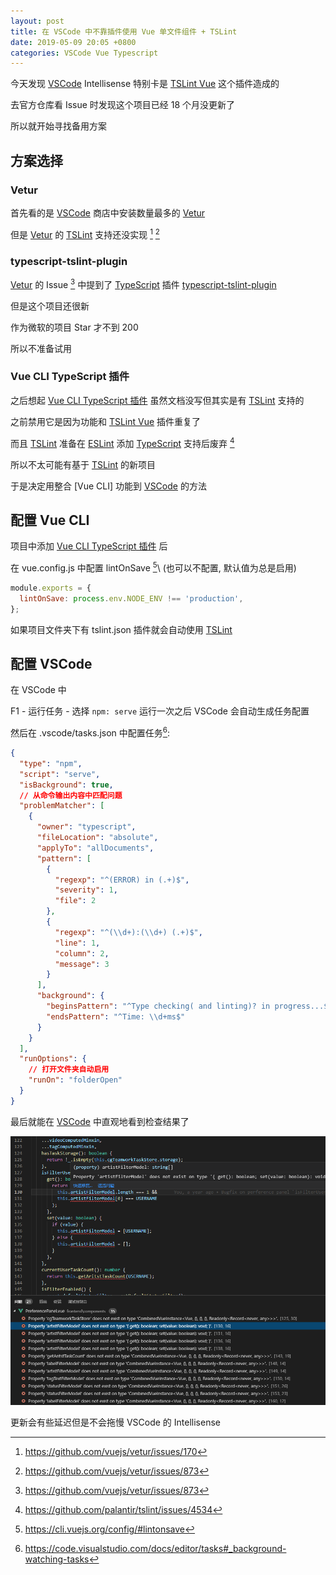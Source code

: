 ```yaml
---
layout: post
title: 在 VSCode 中不靠插件使用 Vue 单文件组件 + TSLint
date: 2019-05-09 20:05 +0800
categories: VSCode Vue Typescript
---
```


今天发现 [VSCode] Intellisense 特别卡是 [TSLint Vue] 这个插件造成的

去官方仓库看 Issue 时发现这个项目已经 18 个月没更新了

所以就开始寻找备用方案

## 方案选择

### Vetur

首先看的是 [VSCode] 商店中安装数量最多的 [Vetur]

但是 [Vetur] 的 [TSLint] 支持还没实现 [^1] [^2]

### typescript-tslint-plugin

[Vetur] 的 Issue [^2] 中提到了 [TypeScript] 插件 [typescript-tslint-plugin]

但是这个项目还很新

作为微软的项目 Star 才不到 200

所以不准备试用

### Vue CLI TypeScript 插件

之后想起 [Vue CLI TypeScript 插件] 虽然文档没写但其实是有 [TSLint] 支持的

之前禁用它是因为功能和 [TSLint Vue] 插件重复了

而且 [TSLint] 准备在 [ESLint] 添加 [TypeScript] 支持后废弃 [^3]

所以不太可能有基于 [TSLint] 的新项目

于是决定用整合 [Vue CLI] 功能到 [VSCode] 的方法

## 配置 Vue CLI

项目中添加 [Vue CLI TypeScript 插件] 后

在 vue.config.js 中配置 lintOnSave [^4]\ (也可以不配置, 默认值为总是启用)

```js
module.exports = {
  lintOnSave: process.env.NODE_ENV !== 'production',
};
```

如果项目文件夹下有 tslint.json 插件就会自动使用 [TSLint]

## 配置 VSCode

在 VSCode 中

F1 - 运行任务 - 选择 `npm: serve` 运行一次之后 VSCode 会自动生成任务配置

然后在 .vscode/tasks.json 中配置任务[^5]:

```json
{
  "type": "npm",
  "script": "serve",
  "isBackground": true,
  // 从命令输出内容中匹配问题
  "problemMatcher": [
    {
      "owner": "typescript",
      "fileLocation": "absolute",
      "applyTo": "allDocuments",
      "pattern": [
        {
          "regexp": "^(ERROR) in (.+)$",
          "severity": 1,
          "file": 2
        },
        {
          "regexp": "^(\\d+):(\\d+) (.+)$",
          "line": 1,
          "column": 2,
          "message": 3
        }
      ],
      "background": {
        "beginsPattern": "^Type checking( and linting)? in progress...$",
        "endsPattern": "^Time: \\d+ms$"
      }
    }
  ],
  "runOptions": {
    // 打开文件夹自动启用
    "runOn": "folderOpen"
  }
}
```

最后就能在 [VSCode] 中直观地看到检查结果了

![效果](/images/Code_2019-05-10_00-08-11.png)

更新会有些延迟但是不会拖慢 VSCode 的 Intellisense

[tslint vue]: https://github.com/prograhammer/vscode-tslint-vue
[vetur]: https://github.com/vuejs/vetur
[tslint]: https://palantir.github.io/tslint/
[typescript-tslint-plugin]: https://github.com/Microsoft/typescript-tslint-plugin
[eslint]: https://eslint.org/
[vue cli typescript 插件]: https://github.com/vuejs/vue-cli/tree/dev/packages/%40vue/cli-plugin-typescript
[vscode]: https://code.visualstudio.com/
[typescript]: https://www.typescriptlang.org/

[^1]: <https://github.com/vuejs/vetur/issues/170>
[^2]: <https://github.com/vuejs/vetur/issues/873>
[^3]: <https://github.com/palantir/tslint/issues/4534>
[^4]: <https://cli.vuejs.org/config/#lintonsave>
[^5]: <https://code.visualstudio.com/docs/editor/tasks#_background-watching-tasks>
